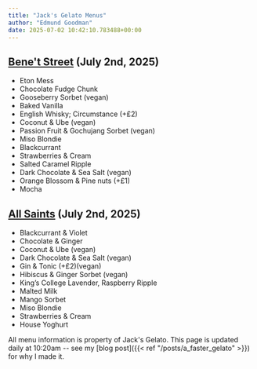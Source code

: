 ```yaml
---
title: "Jack's Gelato Menus"
author: "Edmund Goodman"
date: 2025-07-02 10:42:10.783488+00:00
---
```


## [Bene't Street](https://www.jacksgelato.com/bene-t-street-menu) (July 2nd, 2025)

- Eton Mess
- Chocolate Fudge Chunk
- Gooseberry Sorbet (vegan)
- Baked Vanilla
- English Whisky; Circumstance (+£2)
- Coconut & Ube (vegan)
- Passion Fruit & Gochujang Sorbet (vegan)
- Miso Blondie
- Blackcurrant
- Strawberries & Cream
- Salted Caramel Ripple
- Dark Chocolate & Sea Salt (vegan)
- Orange Blossom & Pine nuts (+£1)
- Mocha


## [All Saints](https://www.jacksgelato.com/all-saints-menu) (July 2nd, 2025)

- Blackcurrant & Violet
- Chocolate & Ginger
- Coconut & Ube (vegan)
- Dark Chocolate & Sea Salt (vegan)
- Gin & Tonic (+£2)(vegan)
- Hibiscus & Ginger Sorbet (vegan)
- King’s College   Lavender, Raspberry Ripple
- Malted Milk
- Mango Sorbet
- Miso Blondie
- Strawberries & Cream
- House Yoghurt

All menu information is property of Jack's Gelato. This page is
updated daily at 10:20am -- see my
[blog post]({{< ref "/posts/a_faster_gelato" >}}) for why I made it.
